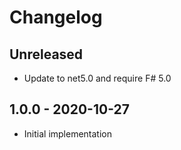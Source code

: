 # Changelog

<!-- There is always Unreleased section on the top. Subsections (Add, Changed, Fix, Removed) should be Add as needed. -->
## Unreleased
- Update to net5.0 and require F# 5.0

## 1.0.0 - 2020-10-27
- Initial implementation
